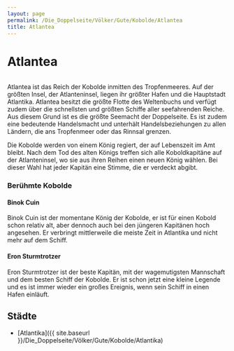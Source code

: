 ```yaml
---
layout: page
permalink: /Die_Doppelseite/Völker/Gute/Kobolde/Atlantea
title: Atlantea
---
```


# Atlantea

<img alt="" src="{{ site.baseurl }}/assets/images/wappen/atlantea.jpg" />

Atlantea ist das Reich der Kobolde inmitten des Tropfenmeeres. Auf der größten Insel, der Atlanteninsel, liegen ihr größter Hafen und die Hauptstadt Atlantika. Atlantea besitzt die größte Flotte des Weltenbuchs und verfügt zudem über die schnellsten und größten Schiffe aller seefahrenden Reiche. Aus diesem Grund ist es die größte Seemacht der Doppelseite. Es ist zudem eine bedeutende Handelsmacht und unterhält Handelsbeziehungen zu allen Ländern, die ans Tropfenmeer oder das Rinnsal grenzen.

Die Kobolde werden von einem König regiert, der auf Lebenszeit im Amt bleibt. Nach dem Tod des alten Königs treffen sich alle Koboldkapitäne auf der Atlanteninsel, wo sie aus ihren Reihen einen neuen König wählen. Bei dieser Wahl hat jeder Kapitän eine Stimme, die er verdeckt abgibt.

### Berühmte Kobolde

#### Binok Cuin

Binok Cuin ist der momentane König der Kobolde, er ist für einen Kobold schon relativ alt, aber dennoch auch bei den jüngeren Kapitänen hoch angesehen. Er verbringt mittlerweile die meiste Zeit in Atlantika und nicht mehr auf dem Schiff.

#### Eron Sturmtrotzer

Eron Sturmtrotzer ist der beste Kapitän, mit der wagemutigsten Mannschaft und dem besten Schiff der Kobolde. Er ist schon jetzt eine kleine Legende und es ist immer wieder ein großes Ereignis, wenn sein Schiff in einen Hafen einläuft.

## Städte

- [Atlantika]({{ site.baseurl }}/Die_Doppelseite/Völker/Gute/Kobolde/Atlantika)

